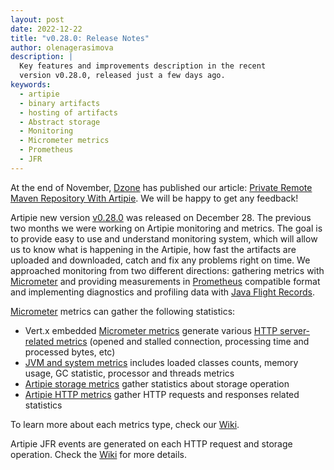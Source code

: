 ```yaml
---
layout: post
date: 2022-12-22
title: "v0.28.0: Release Notes"
author: olenagerasimova
description: |
  Key features and improvements description in the recent
  version v0.28.0, released just a few days ago.
keywords:
  - artipie
  - binary artifacts
  - hosting of artifacts
  - Abstract storage
  - Monitoring
  - Micrometer metrics
  - Prometheus
  - JFR
---
```


At the end of November, [Dzone](https://dzone.com/) has published our article:
[Private Remote Maven Repository With Artipie](https://dzone.com/articles/private-remote-maven-repository-with-artipie-1). 
We will be happy to get any feedback!

Artipie new version [v0.28.0](https://github.com/artipie/artipie/releases/tag/v0.28.0) was released on December 28. 
The previous two months we were working on Artipie monitoring and metrics. The goal is to provide easy to
use and understand monitoring system, which will allow us to know what is happening in the Artipie, how fast
the artifacts are uploaded and downloaded, catch and fix any problems right on time. We approached monitoring from two
different directions: gathering metrics with [Micrometer](https://micrometer.io/) and providing measurements 
in [Prometheus](https://prometheus.io/) compatible format and implementing diagnostics and profiling data with 
[Java Flight Records](https://docs.oracle.com/javacomponents/jmc-5-4/jfr-runtime-guide/about.htm#JFRUH170).

[Micrometer](https://micrometer.io/) metrics can gather the following statistics:
- Vert.x embedded [Micrometer metrics](https://vertx.io/docs/3.9.14/vertx-micrometer-metrics/java/) generate various 
[HTTP server-related metrics](https://vertx.io/docs/3.9.14/vertx-micrometer-metrics/java/#_vert_x_core_tools_metrics) 
(opened and stalled connection, processing time and processed bytes, etc)
- [JVM and system metrics](https://micrometer.io/docs/ref/jvm) includes loaded classes counts, memory usage, 
GC statistic, processor and threads metrics
- [Artipie storage metrics](https://github.com/artipie/artipie/wiki/Configuration-Metrics#artipie-metrics) gather statistics about storage operation
- [Artipie HTTP metrics](https://github.com/artipie/artipie/wiki/Configuration-Metrics#artipie-metrics) gather HTTP requests and responses related statistics

To learn more about each metrics type, check our [Wiki](https://github.com/artipie/artipie/wiki/Configuration-Metrics#metrics).

Artipie JFR events are generated on each HTTP request and storage operation. 
Check the [Wiki](https://github.com/artipie/artipie/wiki/jfr-events) for more details.  
